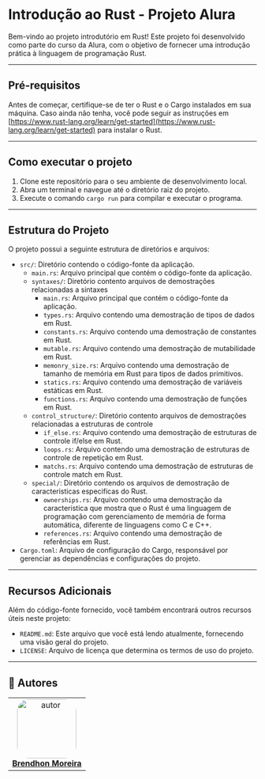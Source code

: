 # Introdução ao Rust - Projeto Alura

Bem-vindo ao projeto introdutório em Rust! Este projeto foi desenvolvido como parte do curso da Alura, com o objetivo de fornecer uma introdução prática à linguagem de programação Rust.

---

## Pré-requisitos

Antes de começar, certifique-se de ter o Rust e o Cargo instalados em sua máquina. Caso ainda não tenha, você pode seguir as instruções em [https://www.rust-lang.org/learn/get-started](https://www.rust-lang.org/learn/get-started) para instalar o Rust.

---

## Como executar o projeto

1. Clone este repositório para o seu ambiente de desenvolvimento local.
2. Abra um terminal e navegue até o diretório raiz do projeto.
3. Execute o comando `cargo run` para compilar e executar o programa.

---

## Estrutura do Projeto

O projeto possui a seguinte estrutura de diretórios e arquivos:

- `src/`: Diretório contendo o código-fonte da aplicação.
  - `main.rs`: Arquivo principal que contém o código-fonte da aplicação.
  - `syntaxes/`: Diretório contento arquivos de demostrações relacionadas a sintaxes
    - `main.rs`: Arquivo principal que contém o código-fonte da aplicação.
    - `types.rs`: Arquivo contendo uma demostração de tipos de dados em Rust.
    - `constants.rs`: Arquivo contendo uma demostração de constantes em Rust.
    - `mutable.rs`: Arquivo contendo uma demostração de mutabilidade em Rust.
    - `memonry_size.rs`: Arquivo contendo uma demostração de tamanho de memória em Rust para tipos de dados primitivos.
    - `statics.rs`: Arquivo contendo uma demostração de variáveis estáticas em Rust.
    - `functions.rs`: Arquivo contendo uma demostração de funções em Rust.
  - `control_structure/`: Diretório contento arquivos de demostrações relacionadas a estruturas de controle
    - `if_else.rs`: Arquivo contendo uma demostração de estruturas de controle if/else em Rust.
    - `loops.rs`: Arquivo contendo uma demostração de estruturas de controle de repetição em Rust.
    - `matchs.rs`: Arquivo contendo uma demostração de estruturas de controle match em Rust.
  - `special/`: Diretório contendo os arquivos de demostração de caracteristicas especificas do Rust.
    - `ownerships.rs`: Arquivo contendo uma demostração da caracteristica que mostra que o Rust é uma linguagem de programação com gerenciamento de memória de forma automática, diferente de linguagens como C e C++.
    - `references.rs`: Arquivo contendo uma demostração de referências em Rust.
- `Cargo.toml`: Arquivo de configuração do Cargo, responsável por gerenciar as dependências e configurações do projeto.

---

## Recursos Adicionais

Além do código-fonte fornecido, você também encontrará outros recursos úteis neste projeto:

- `README.md`: Este arquivo que você está lendo atualmente, fornecendo uma visão geral do projeto.
- `LICENSE`: Arquivo de licença que determina os termos de uso do projeto.

---

## 👥 Autores

<table  style="text-align:center; border: none" >
<tr>

<td align="center"> 
<a href="https://github.com/Brendhon" style="text-align:center;">
<img style="border-radius: 20%;" src="https://github.com/brendhon.png" width="120px;" alt="autor"/><br> <strong> Brendhon Moreira </strong>
</a>
</td>

</tr>
</table>